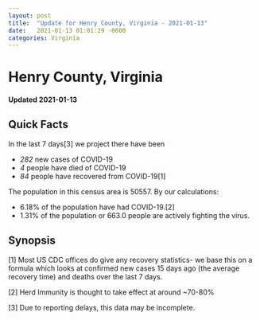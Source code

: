 ```yaml
---
layout: post
title:  "Update for Henry County, Virginia - 2021-01-13"
date:   2021-01-13 01:01:29 -0600
categories: Virginia
---
```


# Henry County, Virginia
#### Updated 2021-01-13

## Quick Facts

In the last 7 days[3] we project there have been
- *282* new cases of COVID-19
- *4* people have died of COVID-19
- *84* people have recovered from COVID-19[1]

The population in this census area is 50557. By our calculations:
- 6.18% of the population have had COVID-19.[2]
- 1.31% of the population or 663.0 people are actively fighting the virus.

## Synopsis




[1] Most US CDC offices do give any recovery statistics- we base this on a formula which looks at confirmed new cases
15 days ago (the average recovery time) and deaths over the last 7 days.

[2] Herd Immunity is thought to take effect at around ~70-80%

[3] Due to reporting delays, this data may be incomplete.
 
    